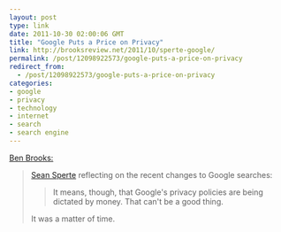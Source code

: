```yaml
---
layout: post
type: link
date: 2011-10-30 02:00:06 GMT
title: "Google Puts a Price on Privacy"
link: http://brooksreview.net/2011/10/sperte-google/
permalink: /post/12098922573/google-puts-a-price-on-privacy
redirect_from: 
  - /post/12098922573/google-puts-a-price-on-privacy
categories:
- google
- privacy
- technology
- internet
- search
- search engine
---
```

<p><a href="http://brooksreview.net/2011/10/sperte-google/">Ben Brooks:</a></p>
<blockquote>
<p><a href="http://seansperte.com/entry/google_puts_a_price_on_privacy">Sean Sperte</a> reflecting on the recent changes to Google searches:</p>
<blockquote>It means, though, that Google's privacy policies are being dictated by money. That can't be a good thing.</blockquote>
<p>It was a matter of time.</p></blockquote>